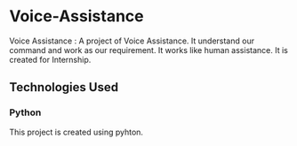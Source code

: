 # Voice-Assistance
Voice Assistance : A project of Voice Assistance. It understand our command and work as our requirement. It works like human assistance.
It is created for Internship.

## Technologies Used

### Python

This project is created using pyhton.
